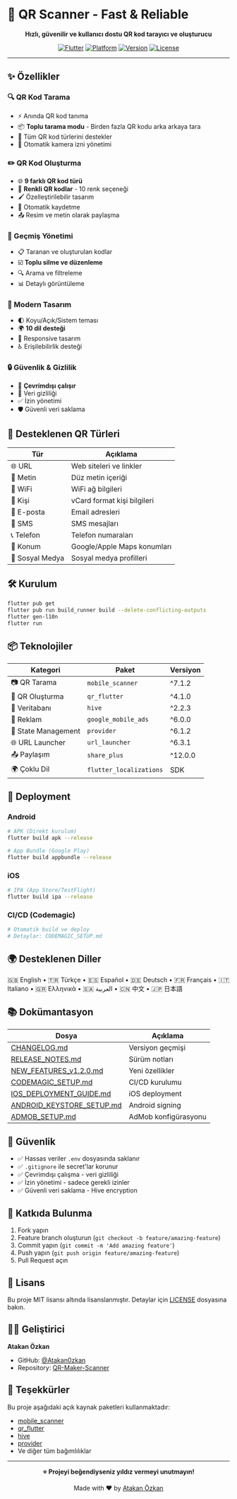 # 📱 QR Scanner - Fast & Reliable

<div align="center">

**Hızlı, güvenilir ve kullanıcı dostu QR kod tarayıcı ve oluşturucu**

[![Flutter](https://img.shields.io/badge/Flutter-3.24.0-02569B?logo=flutter)](https://flutter.dev)
[![Platform](https://img.shields.io/badge/Platform-Android%20%7C%20iOS-blue)](https://github.com/Atakan0zkan/QR-Maker-Scanner)
[![Version](https://img.shields.io/badge/Version-1.2.2-green)](https://github.com/Atakan0zkan/QR-Maker-Scanner/releases)
[![License](https://img.shields.io/badge/License-MIT-yellow)](LICENSE)

</div>

---

## ✨ Özellikler

### 🔍 QR Kod Tarama
- ⚡ Anında QR kod tanıma
- 📦 **Toplu tarama modu** - Birden fazla QR kodu arka arkaya tara
- 🎯 Tüm QR kod türlerini destekler
- 📱 Otomatik kamera izni yönetimi

### ✏️ QR Kod Oluşturma
- 🌐 **9 farklı QR kod türü**
- 🎨 **Renkli QR kodlar** - 10 renk seçeneği
- 🖌️ Özelleştirilebilir tasarım
- 💾 Otomatik kaydetme
- 📤 Resim ve metin olarak paylaşma

### 💾 Geçmiş Yönetimi
- 📋 Taranan ve oluşturulan kodlar
- ☑️ **Toplu silme ve düzenleme**
- 🔍 Arama ve filtreleme
- 📊 Detaylı görüntüleme

### 🎨 Modern Tasarım
- 🌓 Koyu/Açık/Sistem teması
- 🌍 **10 dil desteği**
- 📱 Responsive tasarım
- ♿ Erişilebilirlik desteği

### 🔒 Güvenlik & Gizlilik
- 🔌 **Çevrimdışı çalışır**
- 🔐 Veri gizliliği
- ✅ İzin yönetimi
- 🛡️ Güvenli veri saklama

## 📱 Desteklenen QR Türleri

| Tür | Açıklama |
|-----|----------|
| 🌐 URL | Web siteleri ve linkler |
| 📝 Metin | Düz metin içeriği |
| 📶 WiFi | WiFi ağ bilgileri |
| 👤 Kişi | vCard format kişi bilgileri |
| 📧 E-posta | Email adresleri |
| 💬 SMS | SMS mesajları |
| 📞 Telefon | Telefon numaraları |
| 📍 Konum | Google/Apple Maps konumları |
| 🔗 Sosyal Medya | Sosyal medya profilleri |

## 🛠️ Kurulum

```bash
flutter pub get
flutter pub run build_runner build --delete-conflicting-outputs
flutter gen-l10n
flutter run
```

## 📦 Teknolojiler

| Kategori | Paket | Versiyon |
|----------|-------|----------|
| 📷 QR Tarama | `mobile_scanner` | ^7.1.2 |
| 🎨 QR Oluşturma | `qr_flutter` | ^4.1.0 |
| 💾 Veritabanı | `hive` | ^2.2.3 |
| 📱 Reklam | `google_mobile_ads` | ^6.0.0 |
| 🔄 State Management | `provider` | ^6.1.2 |
| 🌐 URL Launcher | `url_launcher` | ^6.3.1 |
| 📤 Paylaşım | `share_plus` | ^12.0.0 |
| 🌍 Çoklu Dil | `flutter_localizations` | SDK |

## 🚀 Deployment

### Android
```bash
# APK (Direkt kurulum)
flutter build apk --release

# App Bundle (Google Play)
flutter build appbundle --release
```

### iOS
```bash
# IPA (App Store/TestFlight)
flutter build ipa --release
```

### CI/CD (Codemagic)
```bash
# Otomatik build ve deploy
# Detaylar: CODEMAGIC_SETUP.md
```

## 🌍 Desteklenen Diller

🇬🇧 English • 🇹🇷 Türkçe • 🇪🇸 Español • 🇩🇪 Deutsch • 🇫🇷 Français • 🇮🇹 Italiano • 🇬🇷 Ελληνικά • 🇸🇦 العربية • 🇨🇳 中文 • 🇯🇵 日本語

## 📚 Dokümantasyon

| Dosya | Açıklama |
|-------|----------|
| [CHANGELOG.md](CHANGELOG.md) | Versiyon geçmişi |
| [RELEASE_NOTES.md](RELEASE_NOTES.md) | Sürüm notları |
| [NEW_FEATURES_v1.2.0.md](NEW_FEATURES_v1.2.0.md) | Yeni özellikler |
| [CODEMAGIC_SETUP.md](CODEMAGIC_SETUP.md) | CI/CD kurulumu |
| [IOS_DEPLOYMENT_GUIDE.md](IOS_DEPLOYMENT_GUIDE.md) | iOS deployment |
| [ANDROID_KEYSTORE_SETUP.md](ANDROID_KEYSTORE_SETUP.md) | Android signing |
| [ADMOB_SETUP.md](ADMOB_SETUP.md) | AdMob konfigürasyonu |

## 🔐 Güvenlik

- ✅ Hassas veriler `.env` dosyasında saklanır
- ✅ `.gitignore` ile secret'lar korunur
- ✅ Çevrimdışı çalışma - veri gizliliği
- ✅ İzin yönetimi - sadece gerekli izinler
- ✅ Güvenli veri saklama - Hive encryption

## 🤝 Katkıda Bulunma

1. Fork yapın
2. Feature branch oluşturun (`git checkout -b feature/amazing-feature`)
3. Commit yapın (`git commit -m 'Add amazing feature'`)
4. Push yapın (`git push origin feature/amazing-feature`)
5. Pull Request açın

## 📄 Lisans

Bu proje MIT lisansı altında lisanslanmıştır. Detaylar için [LICENSE](LICENSE) dosyasına bakın.

## 👨‍💻 Geliştirici

**Atakan Özkan**

- GitHub: [@Atakan0zkan](https://github.com/Atakan0zkan)
- Repository: [QR-Maker-Scanner](https://github.com/Atakan0zkan/QR-Maker-Scanner)

## 🙏 Teşekkürler

Bu proje aşağıdaki açık kaynak paketleri kullanmaktadır:
- [mobile_scanner](https://pub.dev/packages/mobile_scanner)
- [qr_flutter](https://pub.dev/packages/qr_flutter)
- [hive](https://pub.dev/packages/hive)
- [provider](https://pub.dev/packages/provider)
- Ve diğer tüm bağımlılıklar

---

<div align="center">

**⭐ Projeyi beğendiyseniz yıldız vermeyi unutmayın!**

Made with ❤️ by [Atakan Özkan](https://github.com/Atakan0zkan)

</div>
